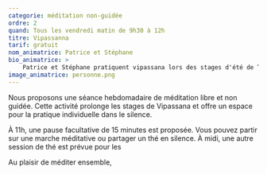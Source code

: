 ```yaml
---
categorie: méditation non-guidée
ordre: 2
quand: Tous les vendredi matin de 9h30 à 12h
titre: Vipassanna
tarif: gratuit
nom_animatrice: Patrice et Stéphane
bio_animatrice: >
    Patrice et Stéphane pratiquent vipassana lors des stages d'été de Terre Pure. Ils proposent un espace de méditation chaque vendredi matin. Ces sessions, libres et non guidées, invitent chacun à approfondir et à entretenir sa pratique personnelle.
image_animatrice: personne.png
---
```

Nous proposons une séance hebdomadaire de méditation libre et non guidée. Cette activité prolonge les stages de Vipassana et offre un espace pour la pratique individuelle dans le silence.

À 11h, une pause facultative de 15 minutes est proposée. Vous pouvez partir sur une marche méditative ou partager un thé en silence. À midi, une autre session de thé est prévue pour les 

Au plaisir de méditer ensemble,
